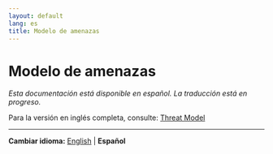 ```yaml
---
layout: default
lang: es
title: Modelo de amenazas
---
```


# Modelo de amenazas

*Esta documentación está disponible en español. La traducción está en progreso.*

Para la versión en inglés completa, consulte: [Threat Model](threat-model.md)

---

**Cambiar idioma:** [English](threat-model.md) | **Español**
